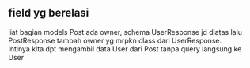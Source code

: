 ## field yg berelasi
liat bagian models Post ada owner, schema UserResponse jd diatas lalu PostResponse tambah owner yg mrpkn class dari UserResponse.<br>
Intinya kita dpt mengambil data User dari Post tanpa query langsung ke User